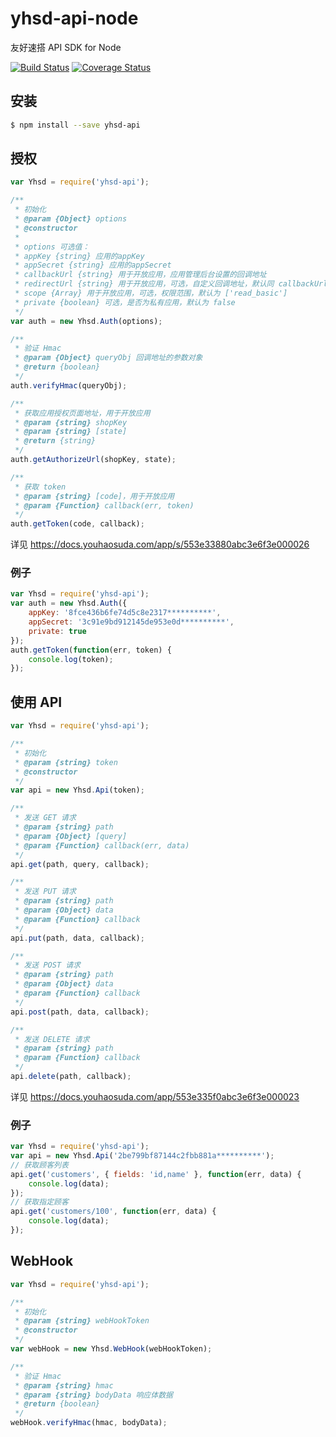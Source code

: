# yhsd-api-node

友好速搭 API SDK for Node

[![Build Status](https://travis-ci.org/Obzer/yhsd-api-node.svg?branch=master)](https://travis-ci.org/Obzer/yhsd-api-node)
[![Coverage Status](https://coveralls.io/repos/Obzer/yhsd-api-node/badge.svg?branch=master&service=github)](https://coveralls.io/github/Obzer/yhsd-api-node?branch=master)
## 安装

```bash
$ npm install --save yhsd-api
```

## 授权

```javascript
var Yhsd = require('yhsd-api');

/**
 * 初始化
 * @param {Object} options
 * @constructor
 *
 * options 可选值：
 * appKey {string} 应用的appKey
 * appSecret {string} 应用的appSecret
 * callbackUrl {string} 用于开放应用，应用管理后台设置的回调地址
 * redirectUrl {string} 用于开放应用，可选，自定义回调地址，默认同 callbackUrl
 * scope {Array} 用于开放应用，可选，权限范围，默认为 ['read_basic']
 * private {boolean} 可选，是否为私有应用，默认为 false
 */
var auth = new Yhsd.Auth(options);

/**
 * 验证 Hmac
 * @param {Object} queryObj 回调地址的参数对象
 * @return {boolean}
 */
auth.verifyHmac(queryObj);

/**
 * 获取应用授权页面地址，用于开放应用
 * @param {string} shopKey
 * @param {string} [state]
 * @return {string}
 */
auth.getAuthorizeUrl(shopKey, state);

/**
 * 获取 token
 * @param {string} [code]，用于开放应用
 * @param {Function} callback(err, token)
 */
auth.getToken(code, callback);
```

详见
https://docs.youhaosuda.com/app/s/553e33880abc3e6f3e000026

### 例子

```javascript
var Yhsd = require('yhsd-api');
var auth = new Yhsd.Auth({
    appKey: '8fce436b6fe74d5c8e2317**********',
    appSecret: '3c91e9bd912145de953e0d**********',
	private: true
});
auth.getToken(function(err, token) {
	console.log(token);
});
```

## 使用 API

```javascript
var Yhsd = require('yhsd-api');

/**
 * 初始化
 * @param {string} token
 * @constructor
 */
var api = new Yhsd.Api(token);

/**
 * 发送 GET 请求
 * @param {string} path
 * @param {Object} [query]
 * @param {Function} callback(err, data)
 */
api.get(path, query, callback);

/**
 * 发送 PUT 请求
 * @param {string} path
 * @param {Object} data
 * @param {Function} callback
 */
api.put(path, data, callback);

/**
 * 发送 POST 请求
 * @param {string} path
 * @param {Object} data
 * @param {Function} callback
 */
api.post(path, data, callback);

/**
 * 发送 DELETE 请求
 * @param {string} path
 * @param {Function} callback
 */
api.delete(path, callback);
```

详见
https://docs.youhaosuda.com/app/553e335f0abc3e6f3e000023

### 例子

```javascript
var Yhsd = require('yhsd-api');
var api = new Yhsd.Api('2be799bf87144c2fbb881a**********');
// 获取顾客列表
api.get('customers', { fields: 'id,name' }, function(err, data) {
	console.log(data);
});
// 获取指定顾客
api.get('customers/100', function(err, data) {
    console.log(data);
});
```
## WebHook

```javascript
var Yhsd = require('yhsd-api');

/**
 * 初始化
 * @param {string} webHookToken
 * @constructor
 */
var webHook = new Yhsd.WebHook(webHookToken);

/**
 * 验证 Hmac
 * @param {string} hmac
 * @param {string} bodyData 响应体数据
 * @return {boolean}
 */
webHook.verifyHmac(hmac, bodyData);
```
